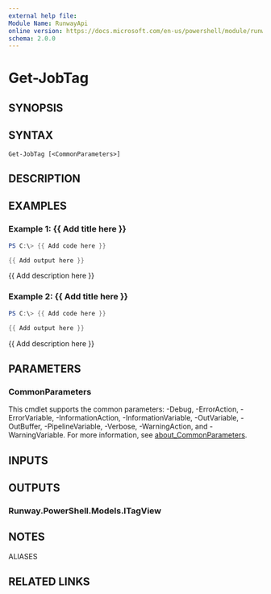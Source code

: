 ```yaml
---
external help file:
Module Name: RunwayApi
online version: https://docs.microsoft.com/en-us/powershell/module/runwayapi/get-jobtag
schema: 2.0.0
---
```


# Get-JobTag

## SYNOPSIS


## SYNTAX

```
Get-JobTag [<CommonParameters>]
```

## DESCRIPTION


## EXAMPLES

### Example 1: {{ Add title here }}
```powershell
PS C:\> {{ Add code here }}

{{ Add output here }}
```

{{ Add description here }}

### Example 2: {{ Add title here }}
```powershell
PS C:\> {{ Add code here }}

{{ Add output here }}
```

{{ Add description here }}

## PARAMETERS

### CommonParameters
This cmdlet supports the common parameters: -Debug, -ErrorAction, -ErrorVariable, -InformationAction, -InformationVariable, -OutVariable, -OutBuffer, -PipelineVariable, -Verbose, -WarningAction, and -WarningVariable. For more information, see [about_CommonParameters](http://go.microsoft.com/fwlink/?LinkID=113216).

## INPUTS

## OUTPUTS

### Runway.PowerShell.Models.ITagView

## NOTES

ALIASES

## RELATED LINKS

